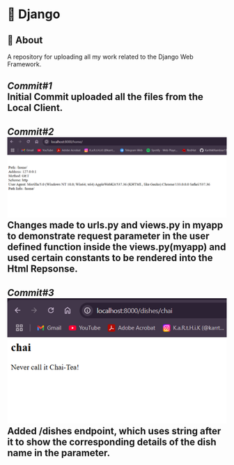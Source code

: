 # 🚀 Django  

## 📌 About  
A repository for uploading all my work related to the Django Web Framework.  
  
_**Commit#1**_  
Initial Commit uploaded all the files from the Local Client.  
---  
  
_**Commit#2**_  
![Alt text](images/home-commit2.png)  
Changes made to urls.py and views.py in myapp to demonstrate request parameter in the user defined function inside the views.py(myapp) and used certain constants to be rendered into the Html Repsonse.  
-- 
  
_**Commit#3**_  
![Alt text](images/dishes-commit3.png)  
Added /dishes endpoint, which uses string after it to show the corresponding details of the dish name in the parameter.  
-- 
  
